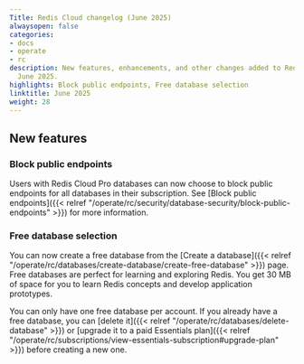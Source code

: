 ```yaml
---
Title: Redis Cloud changelog (June 2025)
alwaysopen: false
categories:
- docs
- operate
- rc
description: New features, enhancements, and other changes added to Redis Cloud during
  June 2025.
highlights: Block public endpoints, Free database selection
linktitle: June 2025
weight: 28
---
```


## New features

### Block public endpoints

Users with Redis Cloud Pro databases can now choose to block public endpoints for all databases in their subscription. See [Block public endpoints]({{< relref "/operate/rc/security/database-security/block-public-endpoints" >}}) for more information.

### Free database selection

You can now create a free database from the [Create a database]({{< relref "/operate/rc/databases/create-database/create-free-database" >}}) page. Free databases are perfect for learning and exploring Redis. You get 30 MB of space for you to learn Redis concepts and develop application prototypes.

You can only have one free database per account. If you already have a free database, you can [delete it]({{< relref "/operate/rc/databases/delete-database" >}}) or [upgrade it to a paid Essentials plan]({{< relref "/operate/rc/subscriptions/view-essentials-subscription#upgrade-plan" >}}) before creating a new one.
